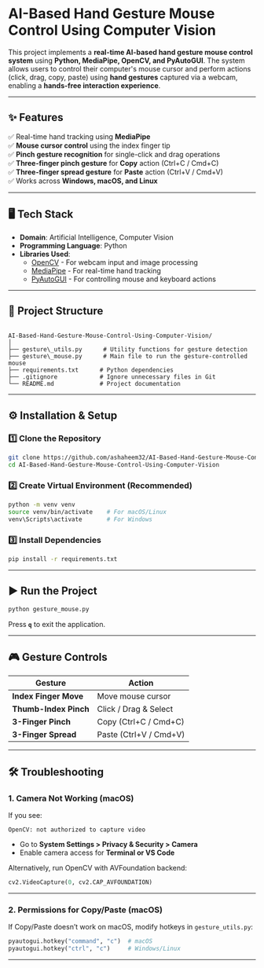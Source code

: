 # AI-Based Hand Gesture Mouse Control Using Computer Vision  

This project implements a **real-time AI-based hand gesture mouse control system** using **Python, MediaPipe, OpenCV, and PyAutoGUI**. The system allows users to control their computer's mouse cursor and perform actions (click, drag, copy, paste) using **hand gestures** captured via a webcam, enabling a **hands-free interaction experience**.  

---

## ✨ Features  
✅ Real-time hand tracking using **MediaPipe**  
✅ **Mouse cursor control** using the index finger tip  
✅ **Pinch gesture recognition** for single-click and drag operations  
✅ **Three-finger pinch gesture** for **Copy** action (Ctrl+C / Cmd+C)  
✅ **Three-finger spread gesture** for **Paste** action (Ctrl+V / Cmd+V)  
✅ Works across **Windows, macOS, and Linux**  

---

## 🖥️ Tech Stack  
- **Domain**: Artificial Intelligence, Computer Vision  
- **Programming Language**: Python  
- **Libraries Used**:
  - [OpenCV](https://opencv.org/) - For webcam input and image processing  
  - [MediaPipe](https://google.github.io/mediapipe/) - For real-time hand tracking  
  - [PyAutoGUI](https://pyautogui.readthedocs.io/en/latest/) - For controlling mouse and keyboard actions  

---

## 📂 Project Structure  
```

AI-Based-Hand-Gesture-Mouse-Control-Using-Computer-Vision/
│
├── gesture\_utils.py      # Utility functions for gesture detection
├── gesture\_mouse.py      # Main file to run the gesture-controlled mouse
├── requirements.txt      # Python dependencies
├── .gitignore            # Ignore unnecessary files in Git
└── README.md             # Project documentation

````

---

## ⚙️ Installation & Setup  

### 1️⃣ Clone the Repository  
```bash
git clone https://github.com/ashaheem32/AI-Based-Hand-Gesture-Mouse-Control-Using-Computer-Vision.git
cd AI-Based-Hand-Gesture-Mouse-Control-Using-Computer-Vision
````

### 2️⃣ Create Virtual Environment (Recommended)

```bash
python -m venv venv
source venv/bin/activate    # For macOS/Linux
venv\Scripts\activate       # For Windows
```

### 3️⃣ Install Dependencies

```bash
pip install -r requirements.txt
```

---

## ▶️ Run the Project

```bash
python gesture_mouse.py
```

Press **`q`** to exit the application.

---

## 🎮 Gesture Controls

| Gesture               | Action                 |
| --------------------- | ---------------------- |
| **Index Finger Move** | Move mouse cursor      |
| **Thumb-Index Pinch** | Click / Drag & Select  |
| **3-Finger Pinch**    | Copy (Ctrl+C / Cmd+C)  |
| **3-Finger Spread**   | Paste (Ctrl+V / Cmd+V) |

---

## 🛠 Troubleshooting

### 1. Camera Not Working (macOS)

If you see:

```
OpenCV: not authorized to capture video
```

* Go to **System Settings > Privacy & Security > Camera**
* Enable camera access for **Terminal or VS Code**

Alternatively, run OpenCV with AVFoundation backend:

```python
cv2.VideoCapture(0, cv2.CAP_AVFOUNDATION)
```

---

### 2. Permissions for Copy/Paste (macOS)

If Copy/Paste doesn’t work on macOS, modify hotkeys in `gesture_utils.py`:

```python
pyautogui.hotkey("command", "c")  # macOS
pyautogui.hotkey("ctrl", "c")     # Windows/Linux
```

---
